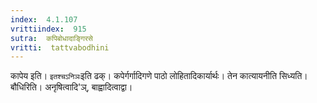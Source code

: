 ```yaml
---
index:  4.1.107
vrittiindex:  915
sutra:  कपिबोधादाङ्गिरसे
vritti:  tattvabodhini 
---
```


कापेय इति। `इतश्चऽनिञः`इति ढक्। कपेर्गर्गादिगणे पाठो लोहितादिकार्यार्थः। तेन कात्यायनीति सिध्यति। बौधिरिति। अनृषित्वादि'ञ्, बाह्वादित्वाद्वा।

